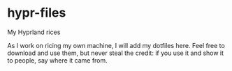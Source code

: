 # hypr-files
My Hyprland rices

As I work on ricing my own machine, I will add my dotfiles here.
Feel free to download and use them, but never steal the credit: if you use it and show it to people, say where it came from.
